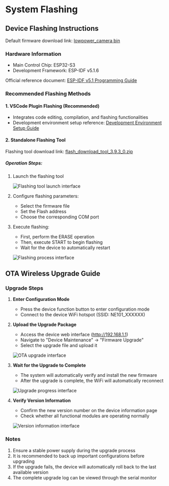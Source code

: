 # System Flashing

## Device Flashing Instructions

Default firmware download link: [lowpower_camera bin](https://github.com/camthink-ai/lowpower_camera/tree/main/bin)

### Hardware Information

- Main Control Chip: ESP32-S3
- Development Framework: ESP-IDF v5.1.6

Official reference document: [ESP-IDF v5.1 Programming Guide](https://docs.espressif.com/projects/esp-idf/en/release-v5.1/esp32s3/get-started/windows-setup.html)

### Recommended Flashing Methods

#### 1. VSCode Plugin Flashing (Recommended)

- Integrates code editing, compilation, and flashing functionalities
- Development environment setup reference: [Development Environment Setup Guide](./Development%20Environment%20Setup)

#### 2. Standalone Flashing Tool

Flashing tool download link: [flash_download_tool_3.9.3_0.zip](https://github.com/camthink-ai/lowpower_camera/blob/main/tools/flash_download_tool_3.9.3_0.zip)

##### Operation Steps:

1. Launch the flashing tool
   
   ![Flashing tool launch interface](/img/NE101_flash_tool.png)

2. Configure flashing parameters:
   
   - Select the firmware file
   - Set the Flash address
   - Choose the corresponding COM port

3. Execute flashing:
   
   - First, perform the ERASE operation
   - Then, execute START to begin flashing
   - Wait for the device to automatically restart
   
   ![Flashing process interface](/img/NE101_flash_tool1.png)

## OTA Wireless Upgrade Guide

### Upgrade Steps

1. **Enter Configuration Mode**
   
   - Press the device function button to enter configuration mode
   - Connect to the device WiFi hotspot (SSID: NE101_XXXXXX)

2. **Upload the Upgrade Package**
   
   - Access the device web interface (http://192.168.1.1)
   - Navigate to "Device Maintenance" → "Firmware Upgrade"
   - Select the upgrade file and upload it
   
   ![OTA upgrade interface](/img/NE101_ota.png)

3. **Wait for the Upgrade to Complete**
   
   - The system will automatically verify and install the new firmware
   - After the upgrade is complete, the WiFi will automatically reconnect
   
   ![Upgrade progress interface](/img/NE101_ota2.png)

4. **Verify Version Information**
   
   - Confirm the new version number on the device information page
   - Check whether all functional modules are operating normally
   
   ![Version information interface](/img/NE101_ota3.png)

### Notes

1. Ensure a stable power supply during the upgrade process
2. It is recommended to back up important configurations before upgrading
3. If the upgrade fails, the device will automatically roll back to the last available version
4. The complete upgrade log can be viewed through the serial monitor